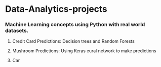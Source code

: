 # Data-Analytics-projects


### Machine Learning concepts using Python with real world datasets.

1. Credit Card Predictions: Decision trees and Random Forests

2.  Mushroom Predictions: Using Keras eural network to make predictions

3. Car

